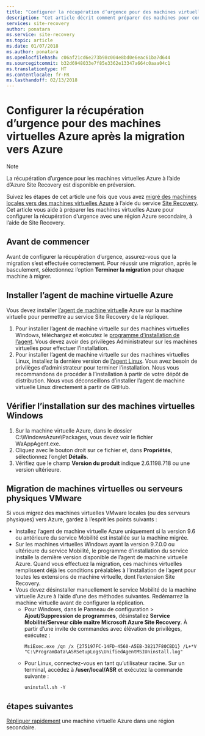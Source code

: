 ```yaml
---
title: "Configurer la récupération d’urgence pour des machines virtuelles Azure après la migration vers Azure à l’aide d’Azure Site Recovery | Microsoft Docs"
description: "Cet article décrit comment préparer des machines pour configurer la récupération d’urgence entre des régions Azure après une migration vers Azure à l’aide d’Azure Site Recovery."
services: site-recovery
author: ponatara
ms.service: site-recovery
ms.topic: article
ms.date: 01/07/2018
ms.author: ponatara
ms.openlocfilehash: c06af21cd6e273b98c004e8bd0e6eac61ba7d644
ms.sourcegitcommit: b32d6948033e7f85e3362e13347a664c0aaa04c1
ms.translationtype: HT
ms.contentlocale: fr-FR
ms.lasthandoff: 02/13/2018
---
```

# <a name="set-up-disaster-recovery-for-azure-vms-after-migration-to-azure"></a>Configurer la récupération d’urgence pour des machines virtuelles Azure après la migration vers Azure 

>[!NOTE]
> La récupération d’urgence pour les machines virtuelles Azure à l’aide d’Azure Site Recovery est disponible en préversion.

Suivez les étapes de cet article une fois que vous avez [migré des machines locales vers des machines virtuelles Azure](tutorial-migrate-on-premises-to-azure.md) à l’aide du service [Site Recovery](site-recovery-overview.md). Cet article vous aide à préparer les machines virtuelles Azure pour configurer la récupération d’urgence avec une région Azure secondaire, à l’aide de Site Recovery.



## <a name="before-you-start"></a>Avant de commencer

Avant de configurer la récupération d’urgence, assurez-vous que la migration s’est effectuée correctement. Pour réussir une migration, après le basculement, sélectionnez l’option **Terminer la migration** pour chaque machine à migrer. 



## <a name="install-the-azure-vm-agent"></a>Installer l’agent de machine virtuelle Azure

Vous devez installer [l’agent de machine virtuelle](../virtual-machines/windows/agent-user-guide.md) Azure sur la machine virtuelle pour permettre au service Site Recovery de la répliquer.


1. Pour installer l’agent de machine virtuelle sur des machines virtuelles Windows, téléchargez et exécutez le [programme d’installation de l’agent](http://go.microsoft.com/fwlink/?LinkID=394789&clcid=0x409). Vous devez avoir des privilèges Administrateur sur les machines virtuelles pour effectuer l’installation.
2. Pour installer l’agent de machine virtuelle sur des machines virtuelles Linux, installez la dernière version de [l’agent Linux](../virtual-machines/linux/agent-user-guide.md). Vous avez besoin de privilèges d’administrateur pour terminer l’installation. Nous vous recommandons de procéder à l’installation à partir de votre dépôt de distribution. Nous vous déconseillons d’installer l’agent de machine virtuelle Linux directement à partir de GitHub. 


## <a name="validate-the-installation-on-windows-vms"></a>Vérifier l’installation sur des machines virtuelles Windows

1. Sur la machine virtuelle Azure, dans le dossier C:\WindowsAzure\Packages, vous devez voir le fichier WaAppAgent.exe.
2. Cliquez avec le bouton droit sur ce fichier et, dans **Propriétés**, sélectionnez l’onglet **Détails**.
3. Vérifiez que le champ **Version du produit** indique 2.6.1198.718 ou une version ultérieure.



## <a name="migration-from-vmware-vms-or-physical-servers"></a>Migration de machines virtuelles ou serveurs physiques VMware

Si vous migrez des machines virtuelles VMware locales (ou des serveurs physiques) vers Azure, gardez à l’esprit les points suivants :

- Installez l’agent de machine virtuelle Azure uniquement si la version 9.6 ou antérieure du service Mobilité est installée sur la machine migrée.
- Sur les machines virtuelles Windows ayant la version 9.7.0.0 ou ultérieure du service Mobilité, le programme d’installation du service installe la dernière version disponible de l’agent de machine virtuelle Azure. Quand vous effectuez la migration, ces machines virtuelles remplissent déjà les conditions préalables à l’installation de l’agent pour toutes les extensions de machine virtuelle, dont l’extension Site Recovery.
- Vous devez désinstaller manuellement le service Mobilité de la machine virtuelle Azure à l’aide d’une des méthodes suivantes. Redémarrez la machine virtuelle avant de configurer la réplication.
    - Pour Windows, dans le Panneau de configuration > **Ajout/Suppression de programmes**, désinstallez **Service Mobilité/Serveur cible maître Microsoft Azure Site Recovery**. À partir d’une invite de commandes avec élévation de privilèges, exécutez :
        ```
        MsiExec.exe /qn /x {275197FC-14FD-4560-A5EB-38217F80CBD1} /L+*V "C:\ProgramData\ASRSetupLogs\UnifiedAgentMSIUninstall.log"
        ```
    - Pour Linux, connectez-vous en tant qu’utilisateur racine. Sur un terminal, accédez à **/user/local/ASR** et exécutez la commande suivante :
        ```
        uninstall.sh -Y
        ```


## <a name="next-steps"></a>étapes suivantes

[Répliquer rapidement](azure-to-azure-quickstart.md) une machine virtuelle Azure dans une région secondaire.

